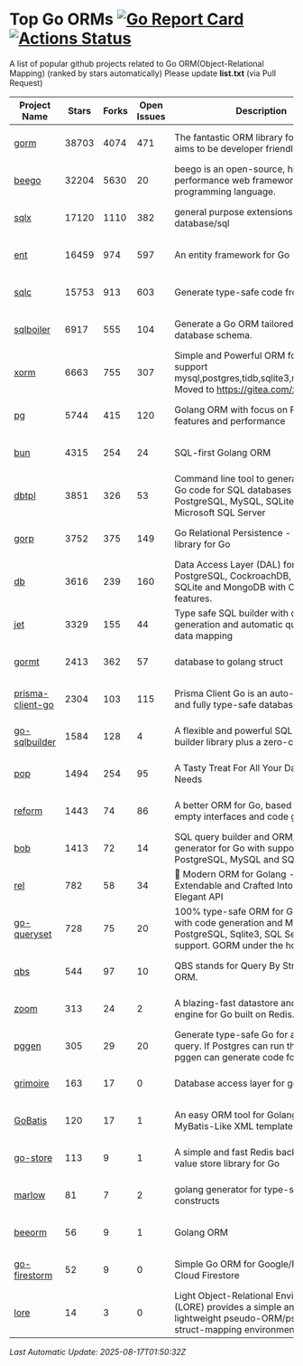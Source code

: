 # Top Go ORMs [![Go Report Card](https://goreportcard.com/badge/github.com/d-tsuji/awesome-go-orms)](https://goreportcard.com/report/github.com/d-tsuji/awesome-go-orms) [![Actions Status](https://github.com/d-tsuji/awesome-go-orms/workflows/CI/badge.svg)](https://github.com/d-tsuji/awesome-go-orms/actions)
A list of popular github projects related to Go ORM(Object-Relational Mapping) (ranked by stars automatically)
Please update **list.txt** (via Pull Request)

| Project Name | Stars | Forks | Open Issues | Description | Last Update |
| ------------ | ----- | ----- | ----------- | ----------- | ----------- |
| [gorm](https://github.com/go-gorm/gorm) | 38703 | 4074 | 471 | The fantastic ORM library for Golang, aims to be developer friendly | 2025-08-17 01:47:48 |
| [beego](https://github.com/beego/beego) | 32204 | 5630 | 20 | beego is an open-source, high-performance web framework for the Go programming language. | 2025-08-16 22:10:40 |
| [sqlx](https://github.com/jmoiron/sqlx) | 17120 | 1110 | 382 | general purpose extensions to golang's database/sql | 2025-08-17 00:15:56 |
| [ent](https://github.com/ent/ent) | 16459 | 974 | 597 | An entity framework for Go | 2025-08-16 15:46:34 |
| [sqlc](https://github.com/sqlc-dev/sqlc) | 15753 | 913 | 603 | Generate type-safe code from SQL | 2025-08-17 01:28:42 |
| [sqlboiler](https://github.com/aarondl/sqlboiler) | 6917 | 555 | 104 | Generate a Go ORM tailored to your database schema. | 2025-08-16 14:24:26 |
| [xorm](https://github.com/go-xorm/xorm) | 6663 | 755 | 307 | Simple and Powerful ORM for Go, support mysql,postgres,tidb,sqlite3,mssql,oracle, Moved to https://gitea.com/xorm/xorm | 2025-08-14 20:17:56 |
| [pg](https://github.com/go-pg/pg) | 5744 | 415 | 120 | Golang ORM with focus on PostgreSQL features and performance | 2025-08-16 12:15:26 |
| [bun](https://github.com/uptrace/bun) | 4315 | 254 | 24 | SQL-first Golang ORM | 2025-08-15 20:22:56 |
| [dbtpl](https://github.com/xo/dbtpl) | 3851 | 326 | 53 | Command line tool to generate idiomatic Go code for SQL databases supporting PostgreSQL, MySQL, SQLite, Oracle, and Microsoft SQL Server | 2025-08-16 15:17:06 |
| [gorp](https://github.com/go-gorp/gorp) | 3752 | 375 | 149 | Go Relational Persistence - an ORM-ish library for Go | 2025-08-14 01:49:41 |
| [db](https://github.com/upper/db) | 3616 | 239 | 160 | Data Access Layer (DAL) for PostgreSQL, CockroachDB, MySQL, SQLite and MongoDB with ORM-like features. | 2025-08-12 01:17:49 |
| [jet](https://github.com/go-jet/jet) | 3329 | 155 | 44 | Type safe SQL builder with code generation and automatic query result data mapping | 2025-08-16 23:04:50 |
| [gormt](https://github.com/xxjwxc/gormt) | 2413 | 362 | 57 | database to golang struct | 2025-08-12 03:33:14 |
| [prisma-client-go](https://github.com/steebchen/prisma-client-go) | 2304 | 103 | 115 | Prisma Client Go is an auto-generated and fully type-safe database client | 2025-08-11 06:26:12 |
| [go-sqlbuilder](https://github.com/huandu/go-sqlbuilder) | 1584 | 128 | 4 | A flexible and powerful SQL string builder library plus a zero-config ORM. | 2025-08-16 07:14:51 |
| [pop](https://github.com/gobuffalo/pop) | 1494 | 254 | 95 | A Tasty Treat For All Your Database Needs | 2025-07-31 02:48:03 |
| [reform](https://github.com/go-reform/reform) | 1443 | 74 | 86 | A better ORM for Go, based on non-empty interfaces and code generation. | 2025-07-25 06:56:12 |
| [bob](https://github.com/stephenafamo/bob) | 1413 | 72 | 14 | SQL query builder and ORM/Factory generator for Go with support for PostgreSQL, MySQL and SQLite | 2025-08-16 01:44:06 |
| [rel](https://github.com/go-rel/rel) | 782 | 58 | 34 | :gem: Modern ORM for Golang - Testable, Extendable and Crafted Into a Clean and Elegant API | 2025-08-16 14:24:52 |
| [go-queryset](https://github.com/jirfag/go-queryset) | 728 | 75 | 20 | 100% type-safe ORM for Go (Golang) with code generation and MySQL, PostgreSQL, Sqlite3, SQL Server support. GORM under the hood. | 2025-07-07 09:46:16 |
| [qbs](https://github.com/coocood/qbs) | 544 | 97 | 10 | QBS stands for Query By Struct. A Go ORM. | 2025-08-16 13:22:48 |
| [zoom](https://github.com/albrow/zoom) | 313 | 24 | 2 | A blazing-fast datastore and querying engine for Go built on Redis. | 2025-07-18 17:34:56 |
| [pggen](https://github.com/jschaf/pggen) | 305 | 29 | 20 | Generate type-safe Go for any Postgres query. If Postgres can run the query, pggen can generate code for it. | 2025-08-10 14:50:45 |
| [grimoire](https://github.com/Fs02/grimoire) | 163 | 17 | 0 | Database access layer for golang | 2025-05-10 16:25:14 |
| [GoBatis](https://github.com/mei-rune/GoBatis) | 120 | 17 | 1 | An easy ORM tool for Golang, support MyBatis-Like XML template SQL | 2025-08-04 04:46:38 |
| [go-store](https://github.com/gosuri/go-store) | 113 | 9 | 1 | A simple and fast Redis backed key-value store library for Go | 2025-02-26 03:33:28 |
| [marlow](https://github.com/dadleyy/marlow) | 81 | 7 | 2 | golang generator for type-safe sql api constructs | 2024-09-26 21:16:01 |
| [beeorm](https://github.com/latolukasz/beeorm) | 56 | 9 | 1 | Golang ORM | 2025-01-10 21:08:58 |
| [go-firestorm](https://github.com/jschoedt/go-firestorm) | 52 | 9 | 0 | Simple Go ORM for Google/Firebase Cloud Firestore | 2024-09-04 05:56:37 |
| [lore](https://github.com/abrahambotros/lore) | 14 | 3 | 0 | Light Object-Relational Environment (LORE) provides a simple and lightweight pseudo-ORM/pseudo-struct-mapping environment for Go | 2023-09-25 08:03:17 |

*Last Automatic Update: 2025-08-17T01:50:32Z*